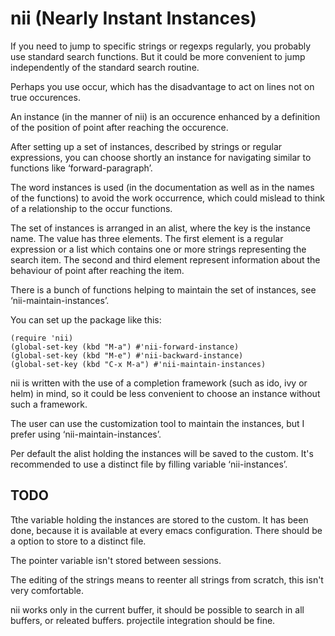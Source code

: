 # nii (Nearly Instant Instances)

If you need to jump to specific strings or regexps regularly, you probably use standard search functions.
But it could be more convenient to jump independently of the standard search routine.

Perhaps you use occur, which has the disadvantage to act on lines not on true occurences.

An instance (in the manner of nii) is an occurence enhanced by a definition of the position of point after reaching the occurence.

After setting up a set of instances, described by strings or regular expressions,
you can choose shortly an instance for navigating similar to functions like ‘forward-paragraph’.

The word instances is used (in the documentation as well as in the names of the functions) to avoid the work occurrence,
which could mislead to think of a relationship to the occur functions.

The set of instances is arranged in an alist, where the key is the instance name.
The value has three elements.
The first element is a regular expression or a list which contains one or more strings representing the search item.
The second and third element represent information about the behaviour of point after reaching the item.

There is a bunch of functions helping to maintain the set of instances, see ‘nii-maintain-instances’.

You can set up the package like this:

```elisp
(require 'nii)
(global-set-key (kbd "M-a") #'nii-forward-instance)
(global-set-key (kbd "M-e") #'nii-backward-instance)
(global-set-key (kbd "C-x M-a") #'nii-maintain-instances)
```

nii is written with the use of a completion framework (such as ido, ivy or helm) in mind,
so it could be less convenient to choose an instance without such a framework.

The user can use the customization tool to maintain the instances, but I prefer using ‘nii-maintain-instances’.

Per default the alist holding the instances will be saved to the custom.
It's recommended to use a distinct file by filling variable ‘nii-instances’.

## TODO

Tthe variable holding the instances are stored to the custom.
It has been done, because it is available at every emacs configuration.
There should be a option to store to a distinct file.

The pointer variable isn't stored between sessions.

The editing of the strings means to reenter all strings from scratch, this isn't very comfortable.

nii works only in the current buffer, it should be possible to search in all buffers, or releated buffers.
projectile integration should be fine.
